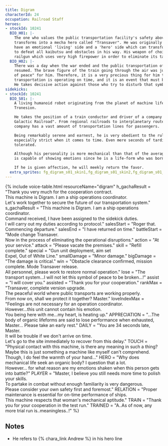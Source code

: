 ```yaml
---
title: Digram
characterId: 24
occupation: Railroad Staff
heroes:
- stockId: 10241
  BIO_H01: |-
    The one who values the public transportation facility's safety above all else
    transforms into a mecha hero called "Transaver". He was originally developed to
    have an emotional 'living' side and a 'hero' side which can transform in order
    to defeat all kaibutsu and obstacles in his way. His weapon of choice is a
    railgun which uses very high firepower in order to eliminate its target.
  BIO_H02: |-
    There was a day when the war ended and the public transportation of the ferry
    resumed. The brave figure of the train going through the air was just a "symbol
    of peace" for him. Therefore, it is a very precious thing for him that public
    transportation is operating on time, and it is an event that must be protected.
    He takes decisive action against those who try to disturb that symbol of peace.
sidekicks:
- stockId: 10241
  BIO_S01: |-
    A living humanoid robot originating from the planet of machine life-forms,
    Tronesion.

    He takes the position of a train conductor and driver of a company known as "The
    Galactic Railroad". From regional railroads to interplanetary routes; the
    company has a vast amount of transportation lines for passengers.

    Being remarkably serene and earnest, he is very obedient to the rules and
    especially strict when it comes to time. Even mere seconds of tardiness are not
    tolerated.

    Although his personality is more mechanical than that of the average robot, he
    is capable of showing emotions since he is a life-form who was born with them.

    If he is given affection, he will meekly return the favor.
  extra_sprites: fg_digram_s01_skin1,fg_digram_s01_skin2,fg_digram_s01_skin3
---
```


{% include voice-table.html resourceName="digram"
h_gachaResult = "Thank you very much for the cooperation contract.<br>This machine is Digram. I am a ship operations coordinator.<br>Let's work together to secure the future of our transportation system."
s_gachaResult = "This machine is Digram. I am a ship operations coordinator.<br>Command received, I have been assigned to the sidekick duties.<br>I will carry out my duties according to protocol."
salesStart = "Roger that. Commencing departure."
salesEnd = "I have returned on time."
battleStart = "Mode change Transaver.<br>Now in the process of eliminating the operational disruptions."
action = "At your service."
attack = "Please vacate the premises."
skill = "Refill complete."
special = "Gun unit deployment, aim set<br>Expel, Out of White Line."
smallDamage = "Minor damage."
bigDamage = "The damage is critical."
win = "Obstacle clearance confirmed, mission complete. Mode Transaver release.<br>All personnel, please work to restore normal operation."
lose = "The transport system...I will not let this symbol of peace to be broken...!"
assist = "I will cover you."
assisted = "Thank you for your cooperation."
rankMax = "Transaver, complete version upgrade.<br>The peaceful world where public transports are working properly.<br>From now on, shall we protect it together? Master."
loveIndexMax = "Feelings are not necessary for an operation coordinator.<br>However…this unit cannot contain his emotion.<br>You being here with me…my heart, is heating up."
APPRECIATION = "…The body of organic lifeforms are said to lose performance when exhausted,<br>Master… Please take an early rest."
DAILY = "You are 34 seconds late, Master.<br>It will be trouble if we don't arrive on time.<br>Let's go to the site immediately to recover from this delay."
TOUCH = "Physical contact with this machine, is there any meaning in such a thing?<br>Maybe this is just something a machine like myself can't comprehend.<br>Though, I do feel the warmth of your hand..."
HERO = "Why does mechanical life seek an organic body? I question that a lot.<br>However... for what reason are my emotions shaken when this person gets into battle?"
PLAYER = "Master, I believe you still needs more time to polish your skills.<br>To partake in combat without enough familiarity is very dangerous.<br>Please consider your own safety first and foremost."
RELATION = "Proper maintenance is essential for on-time performance of ships.<br>This machine respects that woman's mechanical aptitude."
TRAIN = "Thank you for your cooperation in the test run."
TRAINED = "A..As of now, any more trial run is..meaningless..!"
%}

## Notes

- He refers to {% chara_link Andrew %} in his hero line
